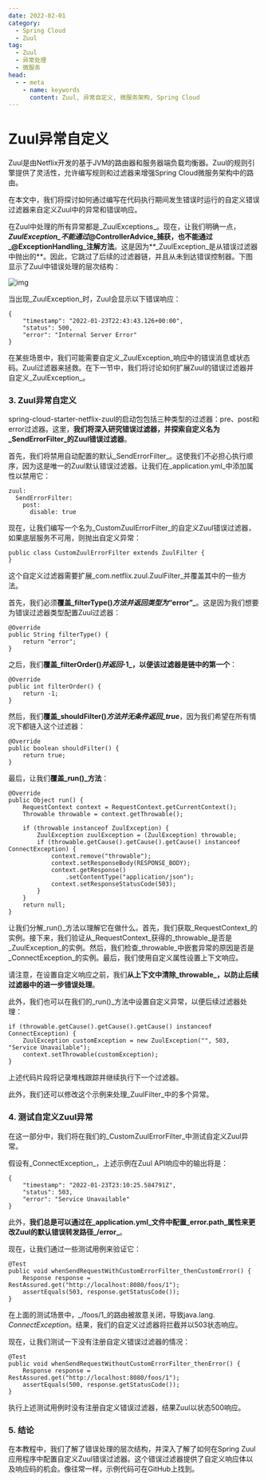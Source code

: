 ```yaml
---
date: 2022-02-01
category:
  - Spring Cloud
  - Zuul
tag:
  - Zuul
  - 异常处理
  - 微服务
head:
  - - meta
    - name: keywords
      content: Zuul, 异常自定义, 微服务架构, Spring Cloud
---
```

# Zuul异常自定义

Zuul是由Netflix开发的基于JVM的路由器和服务器端负载均衡器。Zuul的规则引擎提供了灵活性，允许编写规则和过滤器来增强Spring Cloud微服务架构中的路由。

在本文中，我们将探讨如何通过编写在代码执行期间发生错误时运行的自定义错误过滤器来自定义Zuul中的异常和错误响应。

在Zuul中处理的所有异常都是_ZuulExceptions_。现在，让我们明确一点，**_ZuulException_不能通过_@ControllerAdvice_捕获，也不能通过_@ExceptionHandling_注解方法**。这是因为**_ZuulException_是从错误过滤器中抛出的**。因此，它跳过了后续的过滤器链，并且从未到达错误控制器。下图显示了Zuul中错误处理的层次结构：

![img](https://www.baeldung.com/wp-content/uploads/2022/02/zuul.png)

当出现_ZuulException_时，Zuul会显示以下错误响应：

```
{
    "timestamp": "2022-01-23T22:43:43.126+00:00",
    "status": 500,
    "error": "Internal Server Error"
}
```

在某些场景中，我们可能需要自定义_ZuulException_响应中的错误消息或状态码。Zuul过滤器来拯救。在下一节中，我们将讨论如何扩展Zuul的错误过滤器并自定义_ZuulException_。

### 3. Zuul异常自定义

spring-cloud-starter-netflix-zuul的启动包包括三种类型的过滤器：pre、post和error过滤器。这里，**我们将深入研究错误过滤器，并探索自定义名为_SendErrorFilter_的Zuul错误过滤器**。

首先，我们将禁用自动配置的默认_SendErrorFilter_。这使我们不必担心执行顺序，因为这是唯一的Zuul默认错误过滤器。让我们在_application.yml_中添加属性以禁用它：

```
zuul:
  SendErrorFilter:
    post:
      disable: true
```

现在，让我们编写一个名为_CustomZuulErrorFilter_的自定义Zuul错误过滤器，如果底层服务不可用，则抛出自定义异常：

```
public class CustomZuulErrorFilter extends ZuulFilter {
}
```

这个自定义过滤器需要扩展_com.netflix.zuul.ZuulFilter_并覆盖其中的一些方法。

首先，我们必须**覆盖_filterType()_方法并返回类型为_“error”_**。这是因为我们想要为错误过滤器类型配置Zuul过滤器：

```
@Override
public String filterType() {
    return "error";
}
```

之后，我们**覆盖_filterOrder()_并返回_-1_，以便该过滤器是链中的第一个**：

```
@Override
public int filterOrder() {
    return -1;
}
```

然后，我们**覆盖_shouldFilter()_方法并无条件返回_true_**，因为我们希望在所有情况下都链入这个过滤器：

```
@Override
public boolean shouldFilter() {
    return true;
}
```

最后，让我们**覆盖_run()_方法**：

```
@Override
public Object run() {
    RequestContext context = RequestContext.getCurrentContext();
    Throwable throwable = context.getThrowable();

    if (throwable instanceof ZuulException) {
        ZuulException zuulException = (ZuulException) throwable;
        if (throwable.getCause().getCause().getCause() instanceof ConnectException) {
            context.remove("throwable");
            context.setResponseBody(RESPONSE_BODY);
            context.getResponse()
                .setContentType("application/json");
            context.setResponseStatusCode(503);
        }
    }
    return null;
}
```

让我们分解_run()_方法以理解它在做什么。首先，我们获取_RequestContext_的实例。接下来，我们验证从_RequestContext_获得的_throwable_是否是_ZuulException_的实例。然后，我们检查_throwable_中嵌套异常的原因是否是_ConnectException_的实例。最后，我们使用自定义属性设置上下文响应。

请注意，在设置自定义响应之前，我们**从上下文中清除_throwable_，以防止后续过滤器中的进一步错误处理**。

此外，我们也可以在我们的_run()_方法中设置自定义异常，以便后续过滤器处理：

```
if (throwable.getCause().getCause().getCause() instanceof ConnectException) {
    ZuulException customException = new ZuulException("", 503, "Service Unavailable");
    context.setThrowable(customException);
}
```

上述代码片段将记录堆栈跟踪并继续执行下一个过滤器。

此外，我们还可以修改这个示例来处理_ZuulFilter_中的多个异常。

### 4. 测试自定义Zuul异常

在这一部分中，我们将在我们的_CustomZuulErrorFilter_中测试自定义Zuul异常。

假设有_ConnectException_，上述示例在Zuul API响应中的输出将是：

```
{
    "timestamp": "2022-01-23T23:10:25.584791Z",
    "status": 503,
    "error": "Service Unavailable"
}
```

此外，**我们总是可以通过在_application.yml_文件中配置_error.path_属性来更改Zuul的默认错误转发路径_/error_**。

现在，让我们通过一些测试用例来验证它：

```
@Test
public void whenSendRequestWithCustomErrorFilter_thenCustomError() {
    Response response = RestAssured.get("http://localhost:8080/foos/1");
    assertEquals(503, response.getStatusCode());
}
```

在上面的测试场景中，_/foos/1_的路由被故意关闭，导致java.lang. _ConnectException_。结果，我们的自定义过滤器将拦截并以503状态响应。

现在，让我们测试一下没有注册自定义错误过滤器的情况：

```
@Test
public void whenSendRequestWithoutCustomErrorFilter_thenError() {
    Response response = RestAssured.get("http://localhost:8080/foos/1");
    assertEquals(500, response.getStatusCode());
}
```

执行上述测试用例时没有注册自定义错误过滤器，结果Zuul以状态500响应。

### 5. 结论

在本教程中，我们了解了错误处理的层次结构，并深入了解了如何在Spring Zuul应用程序中配置自定义Zuul错误过滤器。这个错误过滤器提供了自定义响应体以及响应码的机会。像往常一样，示例代码可在GitHub上找到。